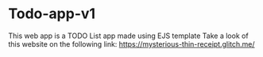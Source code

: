 # Todo-app-v1
This web app is a TODO List app made using EJS template
Take a look of this website on the following link:
https://mysterious-thin-receipt.glitch.me/